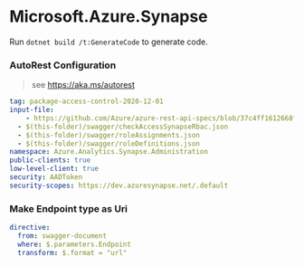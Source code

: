 # Microsoft.Azure.Synapse

Run `dotnet build /t:GenerateCode` to generate code.

### AutoRest Configuration
> see https://aka.ms/autorest

``` yaml
tag: package-access-control-2020-12-01
input-file:
    - https://github.com/Azure/azure-rest-api-specs/blob/37c4ff1612668f5acec62dea729ca3a66b591d7f/specification/synapse/data-plane/readme.md
  - $(this-folder)/swagger/checkAccessSynapseRbac.json
  - $(this-folder)/swagger/roleAssignments.json
  - $(this-folder)/swagger/roleDefinitions.json
namespace: Azure.Analytics.Synapse.Administration
public-clients: true
low-level-client: true
security: AADToken
security-scopes: https://dev.azuresynapse.net/.default
```

### Make Endpoint type as Uri

``` yaml
directive:
  from: swagger-document
  where: $.parameters.Endpoint
  transform: $.format = "url"
```
